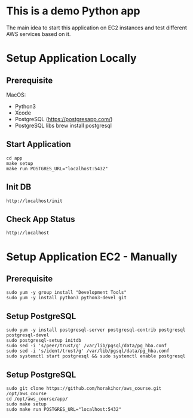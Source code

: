 This is a demo Python app
=========================

The main idea to start this application on EC2 instances and test different AWS services based on it.

# Setup Application Locally

Prerequisite
------------

MacOS:
* Python3
* Xcode
* PostgreSQL (https://postgresapp.com/)
* PostgreSQL libs
    brew install postgresql

Start Application
-----------------
    cd app
    make setup
    make run POSTGRES_URL="localhost:5432"

Init DB
-------
    http://localhost/init


Check App Status
----------------
    http://localhost

# Setup Application EC2 - Manually

Prerequisite
------------
    sudo yum -y group install "Development Tools"
    sudo yum -y install python3 python3-devel git

Setup PostgreSQL
------------
    sudo yum -y install postgresql-server postgresql-contrib postgresql postgresql-devel
    sudo postgresql-setup initdb
    sudo sed -i 's/peer/trust/g' /var/lib/pgsql/data/pg_hba.conf
    sudo sed -i 's/ident/trust/g' /var/lib/pgsql/data/pg_hba.conf
    sudo systemctl start postgresql && sudo systemctl enable postgresql

Setup PostgreSQL
------------
    sudo git clone https://github.com/horakihor/aws_course.git /opt/aws_course
    cd /opt/aws_course/app/
    sudo make setup
    sudo make run POSTGRES_URL="localhost:5432"
